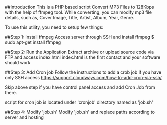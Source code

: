 ##Introduction
This is a PHP based script Convert MP3 Files to 128Kbps with the help of ffmpeg tool. While converting, you can modify mp3 file details, such as, Cover Image, Title, Artist, Album, Year, Genre.

To use this utility, you need to setup few things:

##Step 1: Install ffmpeg
Access server through SSH and install ffmpeg
$ sudo apt-get install ffmpeg

##Step 2: Run the Application
Extract archive or upload source code via FTP and access index.html
index.html is the first contact and your software should work

##Step 3: Add Cron job
Follow the instructions to add a crob job if you have only SSH access
https://support.cloudways.com/how-to-add-cron-via-ssh/

Skip above step if you have control panel access and add Cron Job from there.

script for cron job is located under 'cronjob' directory named as 'job.sh'

##Step 4: Modify 'job.sh'
Modify 'job.sh' and replace paths according to server and hosting

